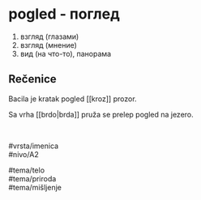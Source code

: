 # pogled - поглед

1. взгляд (глазами)
2. взгляд (мнение)
3. вид (на что-то), панорама

## Rečenice

Bacila je kratak pogled [[kroz]] prozor.  

Sa vrha [[brdo|brda]] pruža se prelep pogled na jezero.

<br>

#vrsta/imenica  
#nivo/A2  

#tema/telo  
#tema/priroda  
#tema/mišljenje  
